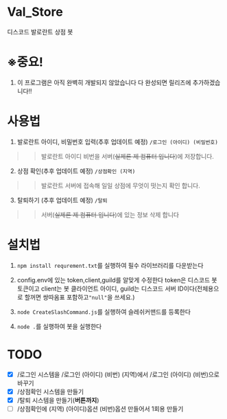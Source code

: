# Val_Store
디스코드 발로란트 상점 봇

# ※중요!

1. 이 프로그램은 아직 완벽히 개발되지 않았습니다 다 완성되면 릴리즈에 추가하겠습니다!!

# 사용법

1. 발로란트 아이디, 비밀번호 입력(추후 업데이트 예정)
```/로그인 (아이디) (비밀번호)```
> > 발로란트 아이디 비번을 서버(~~실제론 제 컴퓨터 입니다~~)에 저장합니다.

2. 상점 확인(추후 업데이트 예정)
```/상점확인 (지역)```
> > 발로란트 서버에 접속해 일일 상점에 무엇이 떳는지 확인 합니다.

3. 탈퇴하기 (추후 업데이트 예정)
```/탈퇴```
> > 서버(~~실제론 제 컴퓨터 입니다~~)에 있는 정보 삭제 합니다

# 설치법

1. ```npm install requrement.txt```를 실행하여 필수 라이브러리를 다운받는다

2. config.env에 있는 token,client,guild를 알맞게 수정한다 token은 디스코드 봇 토큰이고 client는 봇 클라이언트 아이디, guild는 디스코드 서버 ID이다(전체용으로 할꺼면 쌍따옴표 포함하고`"null"`을 쓰세요.)

3. `node CreateSlashCommand.js`를 실행하여 슬레쉬커맨드를 등록한다
4. `node .`를 실행하여 봇을 실행한다
# TODO
- [x] /로그인 시스템을 /로그인 (아이디) (비번) (지역)에서 /로그인 (아이디) (비번)으로 바꾸기
- [x] /상점확인 시스템을 만들기
- [x] /탈퇴 시스템을 만들기(**버튼까지**)
- [ ] /상점확인에 (지역) (아이디)옵션 (비번)옵션 만들어서 1회용 만들기
